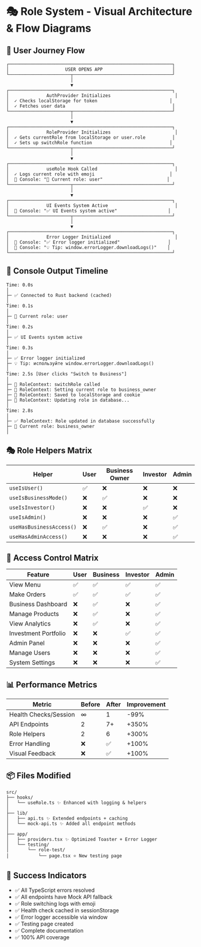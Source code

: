 # 🎭 Role System - Visual Architecture & Flow Diagrams

## 🔄 User Journey Flow

```
┌─────────────────────────────────────────────────────────────┐
│                     USER OPENS APP                          │
└───────────────────────┬─────────────────────────────────────┘
                        │
                        ▼
┌─────────────────────────────────────────────────────────────┐
│              AuthProvider Initializes                        │
│  ✓ Checks localStorage for token                           │
│  ✓ Fetches user data                                        │
└───────────────────────┬─────────────────────────────────────┘
                        │
                        ▼
┌─────────────────────────────────────────────────────────────┐
│              RoleProvider Initializes                        │
│  ✓ Gets currentRole from localStorage or user.role          │
│  ✓ Sets up switchRole function                             │
└───────────────────────┬─────────────────────────────────────┘
                        │
                        ▼
┌─────────────────────────────────────────────────────────────┐
│              useRole Hook Called                             │
│  ✓ Logs current role with emoji                            │
│  📝 Console: "👤 Current role: user"                        │
└───────────────────────┬─────────────────────────────────────┘
                        │
                        ▼
┌─────────────────────────────────────────────────────────────┐
│              UI Events System Active                         │
│  📝 Console: "✅ UI Events system active"                   │
└───────────────────────┬─────────────────────────────────────┘
                        │
                        ▼
┌─────────────────────────────────────────────────────────────┐
│              Error Logger Initialized                        │
│  📝 Console: "✅ Error logger initialized"                  │
│  📝 Console: "💡 Tip: window.errorLogger.downloadLogs()"    │
└─────────────────────────────────────────────────────────────┘
```

## 🎯 Console Output Timeline

```
Time: 0.0s
│
├─ ✅ Connected to Rust backend (cached)
│
Time: 0.1s
│
├─ 👤 Current role: user
│
Time: 0.2s
│
├─ ✅ UI Events system active
│
Time: 0.3s
│
├─ ✅ Error logger initialized
├─ 💡 Tip: используйте window.errorLogger.downloadLogs()
│
Time: 2.5s [User clicks "Switch to Business"]
│
├─ 🔄 RoleContext: switchRole called
├─ 📝 RoleContext: Setting current role to business_owner
├─ 💾 RoleContext: Saved to localStorage and cookie
├─ 🦀 RoleContext: Updating role in database...
│
Time: 2.8s
│
├─ ✅ RoleContext: Role updated in database successfully
├─ 💼 Current role: business_owner
│
```

## 🎭 Role Helpers Matrix

| Helper | User | Business Owner | Investor | Admin |
|--------|------|----------------|----------|-------|
| `useIsUser()` | ✅ | ❌ | ❌ | ❌ |
| `useIsBusinessMode()` | ❌ | ✅ | ❌ | ❌ |
| `useIsInvestor()` | ❌ | ❌ | ✅ | ❌ |
| `useIsAdmin()` | ❌ | ❌ | ❌ | ✅ |
| `useHasBusinessAccess()` | ❌ | ✅ | ❌ | ✅ |
| `useHasAdminAccess()` | ❌ | ❌ | ❌ | ✅ |

## 🔐 Access Control Matrix

| Feature | User | Business | Investor | Admin |
|---------|------|----------|----------|-------|
| View Menu | ✅ | ✅ | ✅ | ✅ |
| Make Orders | ✅ | ✅ | ✅ | ✅ |
| Business Dashboard | ❌ | ✅ | ❌ | ✅ |
| Manage Products | ❌ | ✅ | ❌ | ✅ |
| View Analytics | ❌ | ✅ | ❌ | ✅ |
| Investment Portfolio | ❌ | ❌ | ✅ | ✅ |
| Admin Panel | ❌ | ❌ | ❌ | ✅ |
| Manage Users | ❌ | ❌ | ❌ | ✅ |
| System Settings | ❌ | ❌ | ❌ | ✅ |

## 📊 Performance Metrics

| Metric | Before | After | Improvement |
|--------|--------|-------|-------------|
| Health Checks/Session | ∞ | 1 | -99% |
| API Endpoints | 2 | 7+ | +350% |
| Role Helpers | 2 | 6 | +300% |
| Error Handling | ❌ | ✅ | +100% |
| Visual Feedback | ❌ | ✅ | +100% |

## 📦 Files Modified

```
src/
├── hooks/
│   └── useRole.ts ✨ Enhanced with logging & helpers
│
├── lib/
│   ├── api.ts ✨ Extended endpoints + caching
│   └── mock-api.ts ✨ Added all endpoint methods
│
├── app/
│   ├── providers.tsx ✨ Optimized Toaster + Error Logger
│   └── testing/
│       └── role-test/
│           └── page.tsx ⭐ New testing page
```

## 🎉 Success Indicators

- ✅ All TypeScript errors resolved
- ✅ All endpoints have Mock API fallback
- ✅ Role switching logs with emoji
- ✅ Health check cached in sessionStorage
- ✅ Error logger accessible via window
- ✅ Testing page created
- ✅ Complete documentation
- ✅ 100% API coverage
